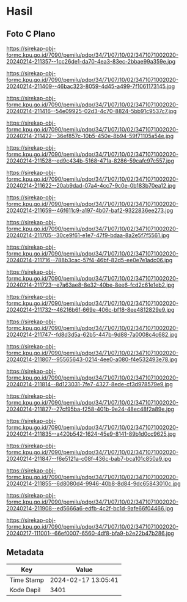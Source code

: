 # Hasil

## Foto C Plano

https://sirekap-obj-formc.kpu.go.id/7090/pemilu/pdpr/34/71/07/10/02/3471071002020-20240214-211357--1cc26de1-da70-4ea3-83ec-2bbae99a359e.jpg

https://sirekap-obj-formc.kpu.go.id/7090/pemilu/pdpr/34/71/07/10/02/3471071002020-20240214-211409--46bac323-8059-4d45-a499-7f1061173145.jpg

https://sirekap-obj-formc.kpu.go.id/7090/pemilu/pdpr/34/71/07/10/02/3471071002020-20240214-211416--54e09925-02d3-4c70-8824-5bb91c9537c7.jpg

https://sirekap-obj-formc.kpu.go.id/7090/pemilu/pdpr/34/71/07/10/02/3471071002020-20240214-211422--36ef857c-10b5-450e-8b94-59f71105a54e.jpg

https://sirekap-obj-formc.kpu.go.id/7090/pemilu/pdpr/34/71/07/10/02/3471071002020-20240214-211528--ed9c434b-5168-471a-8286-59cafc97c557.jpg

https://sirekap-obj-formc.kpu.go.id/7090/pemilu/pdpr/34/71/07/10/02/3471071002020-20240214-211622--20ab9dad-07a4-4cc7-9c0e-0b183b70ea12.jpg

https://sirekap-obj-formc.kpu.go.id/7090/pemilu/pdpr/34/71/07/10/02/3471071002020-20240214-211659--46f611c9-a197-4b07-baf2-9322836ee273.jpg

https://sirekap-obj-formc.kpu.go.id/7090/pemilu/pdpr/34/71/07/10/02/3471071002020-20240214-211705--30ce9f61-e1e7-47f9-bdaa-8a2e5f7f5561.jpg

https://sirekap-obj-formc.kpu.go.id/7090/pemilu/pdpr/34/71/07/10/02/3471071002020-20240214-211716--788b3cac-57f4-46bf-82d5-ee0e7e1adc06.jpg

https://sirekap-obj-formc.kpu.go.id/7090/pemilu/pdpr/34/71/07/10/02/3471071002020-20240214-211723--e7a63ae8-8e32-40be-8ee6-fcd2c61e1eb2.jpg

https://sirekap-obj-formc.kpu.go.id/7090/pemilu/pdpr/34/71/07/10/02/3471071002020-20240214-211732--46216b6f-669e-406c-bf18-8ee4812829e9.jpg

https://sirekap-obj-formc.kpu.go.id/7090/pemilu/pdpr/34/71/07/10/02/3471071002020-20240214-211747--fd8d3d5a-62b5-447b-9d88-7a0008c4c682.jpg

https://sirekap-obj-formc.kpu.go.id/7090/pemilu/pdpr/34/71/07/10/02/3471071002020-20240214-211807--95565643-0214-4ee0-a080-f4e532493e78.jpg

https://sirekap-obj-formc.kpu.go.id/7090/pemilu/pdpr/34/71/07/10/02/3471071002020-20240214-211814--8d123031-7fe7-4327-8ede-cf3d978579e9.jpg

https://sirekap-obj-formc.kpu.go.id/7090/pemilu/pdpr/34/71/07/10/02/3471071002020-20240214-211827--27cf95ba-f258-401b-9e24-48ec48f2a89e.jpg

https://sirekap-obj-formc.kpu.go.id/7090/pemilu/pdpr/34/71/07/10/02/3471071002020-20240214-211835--a420b542-1624-45e9-8141-89b1d0cc9625.jpg

https://sirekap-obj-formc.kpu.go.id/7090/pemilu/pdpr/34/71/07/10/02/3471071002020-20240214-211847--f6e5121a-c08f-436c-bab7-bca101c850a9.jpg

https://sirekap-obj-formc.kpu.go.id/7090/pemilu/pdpr/34/71/07/10/02/3471071002020-20240214-211855--6d8080d4-9946-40b8-8d84-9dc65843010c.jpg

https://sirekap-obj-formc.kpu.go.id/7090/pemilu/pdpr/34/71/07/10/02/3471071002020-20240214-211908--ed5666a6-edfb-4c2f-bc1d-9afe66f04466.jpg

https://sirekap-obj-formc.kpu.go.id/7090/pemilu/pdpr/34/71/07/10/02/3471071002020-20240217-111001--66ef0007-6560-4df8-bfa9-b2e22b47b286.jpg


## Metadata

| Key        | Value               |
| ---------- | ------------------- |
| Time Stamp | 2024-02-17 13:05:41 |
| Kode Dapil | 3401                |



